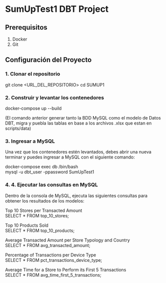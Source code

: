# SumUpTest1 DBT Project

## Prerequisitos

1. Docker
2. Git

## Configuración del Proyecto

### 1. Clonar el repositorio

git clone <URL_DEL_REPOSITORIO>
cd SUMUP1

### 2. Construir y levantar los contenedores

docker-compose up --build

(El comando anterior generar tanto la BDD MySQL como el modelo de Datos DBT, migra y puebla las tablas en base a los archivos .xlsx que estan en scripts/data)

### 3. Ingresar a MySQL
Una vez que los contenedores estén levantados, debes abrir una nueva terminar y puedes ingresar a MySQL con el siguiente comando:

docker-compose exec db /bin/bash\
mysql -u dbt_user -ppassword SumUpTest1


### 4. 4. Ejecutar las consultas en MySQL
Dentro de la consola de MySQL, ejecuta las siguientes consultas para obtener los resultados de los modelos:

Top 10 Stores per Transacted Amount\
SELECT * FROM top_10_stores;


Top 10 Products Sold\
SELECT * FROM top_10_products;


Average Transacted Amount per Store Typology and Country\
SELECT * FROM avg_transacted_amount;


Percentage of Transactions per Device Type\
SELECT * FROM pct_transactions_device_type;


Average Time for a Store to Perform its First 5 Transactions\
SELECT * FROM avg_time_first_5_transactions;
